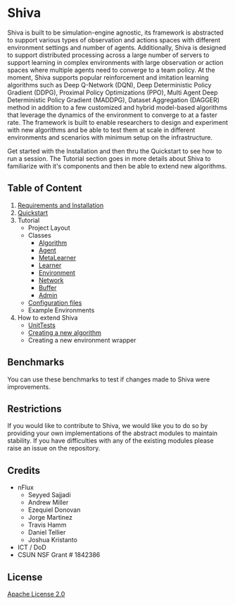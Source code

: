# Shiva

Shiva is built to be simulation-engine agnostic, its framework is abstracted to support various types of observation and 
actions spaces with different environment settings and number of agents. Additionally, Shiva is designed to support 
distributed processing across a large number of servers to support learning in complex environments with large 
observation or action spaces where multiple agents need to converge to a team policy. At the moment, Shiva supports 
popular reinforcement and imitation learning algorithms such as Deep Q-Network (DQN), Deep Deterministic Policy Gradient 
(DDPG), Proximal Policy Optimizations (PPO), Multi Agent Deep Deterministic Policy Gradient (MADDPG), Dataset 
Aggregation (DAGGER) method in addition to a few customized and hybrid model-based algorithms that leverage the dynamics 
of the environment to converge to at a faster rate. The framework is built to enable researchers to design and 
experiment with new algorithms and be able to test them at scale in different environments and scenarios with minimum 
setup on the infrastructure.

Get started with the Installation and then thru the Quickstart to see how to run a session. The Tutorial section goes in 
more details about Shiva to familiarize with it's components and then be able to extend new algorithms.

## Table of Content

1. [Requirements and Installation](./shiva/docs/Getting-Started.md)
2. [Quickstart](./shiva/docs/Quick-Start.md)
3. Tutorial
    * Project Layout
    * Classes
        * [Algorithm](./shiva/docs/Algorithms.md)
        * [Agent](./shiva/docs/Agents.md)
        * [MetaLearner](./shiva/docs/Metalearners.md)
        * [Learner](./shiva/docs/Learners.md)
        * [Environment](./shiva/docs/Environments.md)
        * [Network](./shiva/docs/Networks.md)
        * [Buffer](./shiva/docs/Buffers.md)
        * [Admin](./shiva/docs/Admin.md)
    * [Configuration files](./shiva/docs/Config-Files.md)
    * Example Environments
4. How to extend Shiva
    * [UnitTests](./shiva/docs/UnitTests.md)
    * [Creating a new algorithm](./shiva/docs/Extending-Algorithm.md)
    * Creating a new environment wrapper

## Benchmarks

You can use these benchmarks to test if changes made to Shiva were improvements.

## Restrictions

If you would like to contribute to Shiva, we would like you to do so by providing your own implementations of the abstract modules to maintain stability. If you have difficulties with any of the existing modules please raise an issue on the repository.

## Credits

* nFlux
   * Seyyed Sajjadi
   * Andrew Miller
   * Ezequiel Donovan
   * Jorge Martinez
   * Travis Hamm
   * Daniel Tellier
   * Joshua Kristanto
* ICT / DoD
* CSUN NSF Grant # 1842386

## License

[Apache License 2.0](LICENSE)
